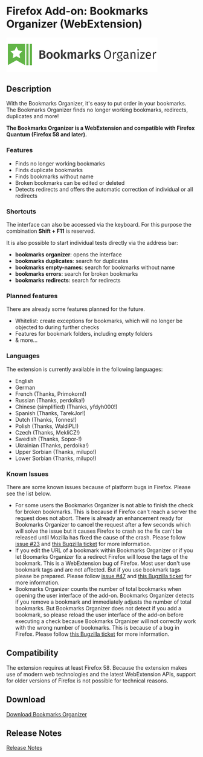 # Firefox Add-on: Bookmarks Organizer (WebExtension)

<img src="src/images/logo-large.png" alt="Logo" width="400" border="0" />

## Description

With the Bookmarks Organizer, it's easy to put order in your bookmarks. The Bookmarks Organizer finds no longer working
bookmarks, redirects, duplicates and more!

**The Bookmarks Organizer is a WebExtension and compatible with Firefox Quantum (Firefox 58 and later).**

### Features

- Finds no longer working bookmarks
- Finds duplicate bookmarks
- Finds bookmarks without name
- Broken bookmarks can be edited or deleted
- Detects redirects and offers the automatic correction of individual or all redirects

### Shortcuts

The interface can also be accessed via the keyboard. For this purpose the combination **Shift + F11** is reserved.

It is also possible to start individual tests directly via the address bar:

- **bookmarks organizer**: opens the interface
- **bookmarks duplicates**: search for duplicates
- **bookmarks empty-names**: search for bookmarks without name
- **bookmarks errors**: search for broken bookmarks
- **bookmarks redirects**: search for redirects

### Planned features

There are already some features planned for the future.

- Whitelist: create exceptions for bookmarks, which will no longer be objected to during further checks
- Features for bookmark folders, including empty folders
- & more…

### Languages

The extension is currently available in the following languages:

- English
- German
- French (Thanks, Primokorn!)
- Russian (Thanks, perdolka!)
- Chinese (simplified) (Thanks, yfdyh000!)
- Spanish (Thanks, TarekJor!)
- Dutch (Thanks, Tonnes!)
- Polish (Thanks, WaldiPL!)
- Czech (Thanks, MekliCZ!)
- Swedish (Thanks, Sopor-!)
- Ukrainian (Thanks, perdolka!)
- Upper Sorbian (Thanks, milupo!)
- Lower Sorbian (Thanks, milupo!)

### Known Issues

There are some known issues because of platform bugs in Firefox. Please see the list below.

- For some users the Bookmarks Organizer is not able to finish the check for broken bookmarks. This is
  because if Firefox can't reach a server the request does not abort. There is already an enhancement ready for
  Bookmarks Organizer to cancel the request after a few seconds which will solve the issue but it causes
  Firefox to crash so the fix can't be released until Mozilla has fixed the cause of the crash. Please follow
  [issue #23](https://github.com/cadeyrn/bookmarks-organizer/issues/23) and
  [this Bugzilla ticket](https://bugzilla.mozilla.org/show_bug.cgi?id=1440941) for more information.
- If you edit the URL of a bookmark within Bookmarks Organizer or if you let Boomarks Organizer fix a redirect
  Firefox will loose the tags of the bookmark. This is a WebExtension bug of Firefox. Most user don't use
  bookmark tags and are not affected. But if you use bookmark tags please be prepared. Please follow
 [issue #47](https://github.com/cadeyrn/bookmarks-organizer/issues/47) and
 [this Bugzilla ticket](https://bugzilla.mozilla.org/show_bug.cgi?id=1440988) for more information.
- Bookmarks Organizer counts the number of total bookmarks when opening the user interface of the add-on. Bookmarks
  Organizer detects if you remove a bookmark and immediately adjusts the number of total bookmarks. But Bookmarks
  Organizer does not detect if you add a bookmark, so please reload the user interface of the add-on before
  executing a check because Bookmarks Organizer will not correctly work with the wrong number of bookmarks. This
  is because of a bug in Firefox. Please follow
  [this Bugzilla ticket](https://bugzilla.mozilla.org/show_bug.cgi?id=1362863) for more information.

## Compatibility

The extension requires at least Firefox 58. Because the extension makes use of modern web technologies and the latest
WebExtension APIs, support for older versions of Firefox is not possible for technical reasons.

## Download

[Download Bookmarks Organizer](https://addons.mozilla.org/en-US/firefox/addon/bookmarks-organizer/)

## Release Notes

[Release Notes](CHANGELOG.md "Release Notes")
